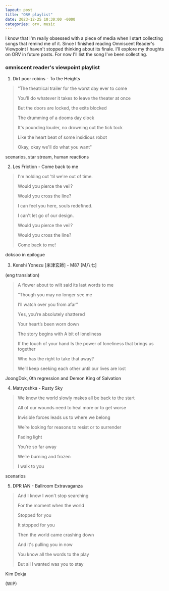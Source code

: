 ```yaml
---
layout: post
title: "ORV playlist"
date: 2023-12-25 10:30:00 -0000
categories: orv, music 
---
```


I know that I'm really obsessed with a piece of media when I start collecting songs that remind me of it. Since I finished reading Omniscent Reader's Viewpoint I haven't stopped thinking about its finale. I'll explore my thoughts on ORV in future posts. For now I'll list the song I've been collecting.  

### omniscent reader's viewpoint playlist ###

1. Dirt poor robins - To the Heights

<blockquote> "The theatrical trailer for the worst day ever to come

You'll do whatever it takes to leave the theater at once

But the doors are locked, the exits blocked

The drumming of a dooms day clock

It's pounding louder, no drowning out the tick tock

Like the heart beat of some insidious robot

Okay, okay we'll do what you want" </blockquote>

scenarios, star stream, human reactions 

2. Les Friction - Come back to me 

<blockquote> I'm holding out 'til we're out of time. 

Would you pierce the veil? 

Would you cross the line? 

I can feel you here, souls redefined. 

I can't let go of our design. 

Would you pierce the veil? 

Would you cross the line? 

Come back to me! </blockquote>

doksoo in epilogue

3. Kenshi Yonezu [米津玄師] - M87 [M八七]

(eng translation)
<blockquote> 
A flower about to wilt said its last words to me

“Though you may no longer see me

I’ll watch over you from afar”

Yеs, you’re absolutely shatterеd 

Your heart’s been worn down

The story begins with A bit of loneliness

If the touch of your hand Is the power of loneliness that brings us together

Who has the right to take that away?

We’ll keep seeking each other until our lives are lost </blockquote>

JoongDok, 0th regression and Demon King of Salvation

4. Matryoshka - Rusty Sky 

<blockquote>We know the world slowly makes all be back to the start

All of our wounds need to heal more or to get worse

Invisible forces leads us to where we belong

We’re looking for reasons to resist or to surrender

Fading light

You’re so far away

We’re burning and frozen

I walk to you </blockquote>

scenarios

5. DPR IAN - Ballroom Extravaganza

<blockquote> And I know I won't stop searching

For the moment when the world

Stopped for you

It stopped for you

Then the world came crashing down

And it's pulling you in now 

You know all the words to the play

But all I wanted was you to stay </blockquote>

Kim Dokja

(WIP)